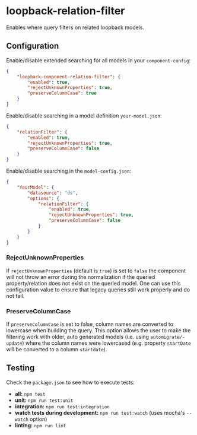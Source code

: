 # loopback-relation-filter
Enables where query filters on related loopback models.

## Configuration

Enable/disable extended searching for all models in your `component-config`:

```Json
{
    "loopback-component-relation-filter": {
        "enabled": true,
        "rejectUnknownProperties": true,
        "preserveColumnCase": true
    }
}

```

Enable/disable searching in a model definition `your-model.json`:

```Json
{
    "relationFilter": {
        "enabled": true,
        "rejectUnknownProperties": true,
        "preserveColumnCase": false
    }
}
```

Enable/disable searching in the `model-config.json`:

```Json
{
    "YourModel": {
        "datasource": "ds",
        "options": {
            "relationFilter": {
                "enabled": true,
                "rejectUnknownProperties": true,
                "preserveColumnCase": false
            }
        }
    }
}
```

### RejectUnknownProperties

If `rejectUnknownProperties` (default is `true`) is set to `false` the component will not throw an error during the 
normalization if the queried property/relation does not exist on the queried model. 
One can use this configuration value to ensure that legacy queries still work properly and do not 
fail.

### PreserveColumnCase

If `preserveColumnCase` is set to false, column names are converted to lowercase when building the 
query. This option allows the user to make the filtering work with older, auto generated models 
(i.e. using `automigrate/-update`) where the column names were lowercased (e.g. property `startDate` 
will be converted to a column `startdate`). 


## Testing

Check the `package.json` to see how to execute tests:

  - **all:** `npm test`
  - **unit:** `npm run test:unit`
  - **integration:** `npm run test:integration`
  - **watch tests during development:** `npm run test:watch` (uses mocha's `--watch` option)
  - **linting:** `npm run lint`
  
